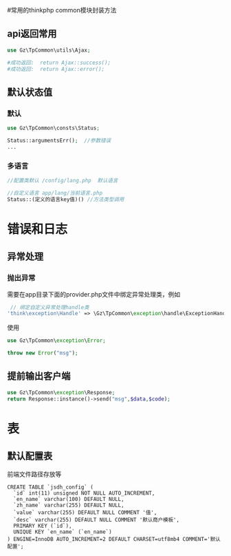 #常用的thinkphp common模块封装方法



##  api返回常用
~~~php
use Gz\TpCommon\utils\Ajax;

#成功返回:  return Ajax::success();
#成功返回:  return Ajax::error();
~~~

## 默认状态值
### 默认
~~~php
use Gz\TpCommon\consts\Status;

Status::argumentsErr();  //参数错误
...
~~~
### 多语言
~~~php
//配置类默认 /config/lang.php  默认语言

//自定义语言 app/lang/当前语言.php 
Status::(定义的语言key值)() //方法类型调用

~~~



# 错误和日志
## 异常处理
### 抛出异常
需要在app目录下面的provider.php文件中绑定异常处理类，例如
~~~php
 // 绑定自定义异常处理handle类
'think\exception\Handle' => \Gz\TpCommon\exception\handle\ExceptionHandle::class,
~~~
使用
~~~php
use Gz\TpCommon\exception\Error;

throw new Error("msg");

~~~

## 提前输出客户端
~~~php
use Gz\TpCommon\exception\Response;
return Response::instance()->send("msg",$data,$code);
~~~

# 表
## 默认配置表
前端文件路径存放等
~~~
CREATE TABLE `jsdh_config` (
  `id` int(11) unsigned NOT NULL AUTO_INCREMENT,
  `en_name` varchar(100) DEFAULT NULL,
  `zh_name` varchar(255) DEFAULT NULL,
  `value` varchar(255) DEFAULT NULL COMMENT '值',
  `desc` varchar(255) DEFAULT NULL COMMENT '默认商户模板',
  PRIMARY KEY (`id`),
  UNIQUE KEY `en_name` (`en_name`)
) ENGINE=InnoDB AUTO_INCREMENT=2 DEFAULT CHARSET=utf8mb4 COMMENT='默认配置';
~~~